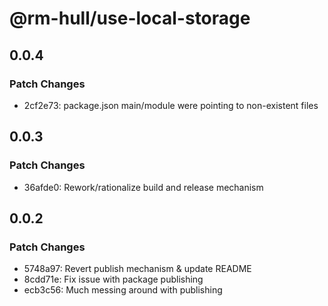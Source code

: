 # @rm-hull/use-local-storage

## 0.0.4

### Patch Changes

- 2cf2e73: package.json main/module were pointing to non-existent files

## 0.0.3

### Patch Changes

- 36afde0: Rework/rationalize build and release mechanism

## 0.0.2

### Patch Changes

- 5748a97: Revert publish mechanism & update README
- 8cdd71e: Fix issue with package publishing
- ecb3c56: Much messing around with publishing
